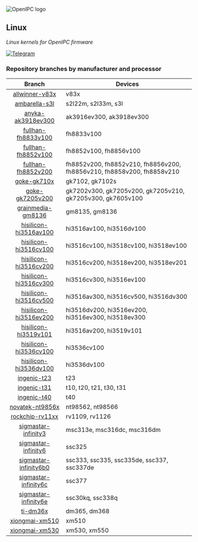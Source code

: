 ![OpenIPC logo][logo]

## Linux
_Linux kernels for OpenIPC firmware_

[![Telegram][chat]][telegram_en]

### Repository branches by manufacturer and processor
Branch | Devices
| :-: | - |
[allwinner-v83x](https://github.com/OpenIPC/linux/tree/allwinner-v83x) | v83x
[ambarella-s3l](https://github.com/OpenIPC/linux/tree/ambarella-s3l) | s2l22m, s2l33m, s3l
[anyka-ak3918ev300](https://github.com/OpenIPC/linux/tree/anyka-ak3918ev300) | ak3916ev300, ak3918ev300
[fullhan-fh8833v100](https://github.com/OpenIPC/linux/tree/fullhan-fh8833v100) | fh8833v100
[fullhan-fh8852v100](https://github.com/OpenIPC/linux/tree/fullhan-fh8852v100) | fh8852v100, fh8856v100
[fullhan-fh8852v200](https://github.com/OpenIPC/linux/tree/fullhan-fh8852v200) | fh8852v200, fh8852v210, fh8856v200, fh8856v210, fh8858v200, fh8858v210
[goke-gk710x](https://github.com/OpenIPC/linux/tree/goke-gk710x) | gk7102, gk7102s
[goke-gk7205v200](https://github.com/OpenIPC/linux/tree/goke-gk7205v200) | gk7202v300, gk7205v200, gk7205v210, gk7205v300, gk7605v100
[grainmedia-gm8136](https://github.com/OpenIPC/linux/tree/grainmedia-gm8136) | gm8135, gm8136
[hisilicon-hi3516av100](https://github.com/OpenIPC/linux/tree/hisilicon-hi3516av100) | hi3516av100, hi3516dv100
[hisilicon-hi3516cv100](https://github.com/OpenIPC/linux/tree/hisilicon-hi3516cv100) | hi3516cv100, hi3518cv100, hi3518ev100
[hisilicon-hi3516cv200](https://github.com/OpenIPC/linux/tree/hisilicon-hi3516cv200) | hi3516cv200, hi3518ev200, hi3518ev201
[hisilicon-hi3516cv300](https://github.com/OpenIPC/linux/tree/hisilicon-hi3516cv300) | hi3516cv300, hi3516ev100
[hisilicon-hi3516cv500](https://github.com/OpenIPC/linux/tree/hisilicon-hi3516cv500) | hi3516av300, hi3516cv500, hi3516dv300
[hisilicon-hi3516ev200](https://github.com/OpenIPC/linux/tree/hisilicon-hi3516ev200) | hi3516dv200, hi3516ev200, hi3516ev300, hi3518ev300
[hisilicon-hi3519v101](https://github.com/OpenIPC/linux/tree/hisilicon-hi3519v101) | hi3516av200, hi3519v101
[hisilicon-hi3536cv100](https://github.com/OpenIPC/linux/tree/hisilicon-hi3536cv100) | hi3536cv100
[hisilicon-hi3536dv100](https://github.com/OpenIPC/linux/tree/hisilicon-hi3536dv100) | hi3536dv100
[ingenic-t23](https://github.com/OpenIPC/linux/tree/ingenic-t23) | t23
[ingenic-t31](https://github.com/OpenIPC/linux/tree/ingenic-t31) | t10, t20, t21, t30, t31
[ingenic-t40](https://github.com/OpenIPC/linux/tree/ingenic-t40) | t40
[novatek-nt9856x](https://github.com/OpenIPC/linux/tree/novatek-nt9856x) | nt98562, nt98566
[rockchip-rv11xx](https://github.com/OpenIPC/linux/tree/rockchip-rv11xx) | rv1109, rv1126
[sigmastar-infinity3](https://github.com/OpenIPC/linux/tree/sigmastar-infinity3) | msc313e, msc316dc, msc316dm
[sigmastar-infinity6](https://github.com/OpenIPC/linux/tree/sigmastar-infinity6) | ssc325
[sigmastar-infinity6b0](https://github.com/OpenIPC/linux/tree/sigmastar-infinity6b0) | ssc333, ssc335, ssc335de, ssc337, ssc337de
[sigmastar-infinity6c](https://github.com/OpenIPC/linux/tree/sigmastar-infinity6c) | ssc377
[sigmastar-infinity6e](https://github.com/OpenIPC/linux/tree/sigmastar-infinity6e) | ssc30kq, ssc338q
[ti-dm36x](https://github.com/OpenIPC/linux/tree/ti-dm36x) | dm365, dm368
[xiongmai-xm510](https://github.com/OpenIPC/linux/tree/xiongmai-xm510) | xm510
[xiongmai-xm530](https://github.com/OpenIPC/linux/tree/xiongmai-xm530) | xm530, xm550

[logo]: https://openipc.org/assets/openipc-logo-black.svg
[chat]: https://openipc.org/images/telegram_button.svg
[telegram_en]: https://t.me/OpenIPC
